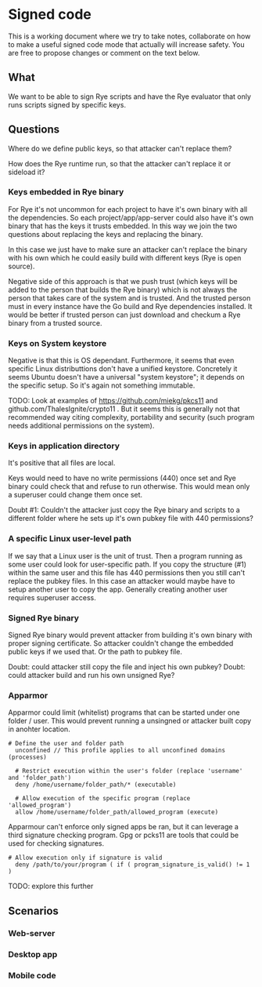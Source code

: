 # Signed code

This is a working document where we try to take notes, collaborate on how to make a useful signed code mode that actually will increase safety. You are free to propose changes
or comment on the text below.

## What

We want to be able to sign Rye scripts and have the Rye evaluator that only runs scripts signed by specific keys.

## Questions

Where do we define public keys, so that attacker can't replace them?

How does the Rye runtime run, so that the attacker can't replace it or sideload it?

### Keys embedded in Rye binary

For Rye it's not uncommon for each project to have it's own binary with all the dependencies. So each project/app/app-server could also have it's own binary 
that has the keys it trusts embedded. In this way we join the two questions about replacing the keys and replacing the binary.

In this case we just have to make sure an attacker can't replace the binary with his own which he could easily build with different keys (Rye is open source).

Negative side of this approach is that we push trust (which keys will be added to the person that builds the Rye binary) which is not always the person that takes
care of the system and is trusted. And the trusted person must in every instance have the Go build and Rye dependencies installed. It would be better if trusted
person can just download and checkum a Rye binary from a trusted source.

### Keys on System keystore

Negative is that this is OS dependant. Furthermore, it seems that even specific Linux distributtions don't have a unified keystore. 
Concretely it seems Ubuntu doesn't have a universal "system keystore"; it depends on the specific setup. So it's again not something immutable.

TODO: Look at examples of  https://github.com/miekg/pkcs11 and github.com/ThalesIgnite/crypto11 . But it seems this is generally not that recommended way citing
complexity, portability and security (such program needs additional permissions on the system).

### Keys in application directory

It's positive that all files are local.

Keys would need to have no write permissions (440) once set and Rye binary could check that and refuse to run otherwise. This would mean only a superuser could change them
once set.

Doubt #1: Couldn't the attacker just copy the Rye binary and scripts to a different folder where he sets up it's own pubkey file with 440 permissions?

### A specific Linux user-level path

If we say that a Linux user is the unit of trust. Then a program running as some user could look for user-specific path. If you copy the structure (#1) within the same user and 
this file has 440 permissions then you still can't replace the pubkey files. In this case an attacker would maybe have to setup another user to copy the app. Generally creating another 
user requires superuser access.

### Signed Rye binary

Signed Rye binary would prevent attacker from building it's own binary with proper signing certificate. So attacker couldn't change the embedded public keys if we used that. Or the
path to pubkey file.

Doubt: could attacker still copy the file and inject his own pubkey?
Doubt: could attacker build and run his own unsigned Rye?

### Apparmor

Apparmor could limit (whitelist) programs that can be started under one folder / user. This would prevent running a unsingned or attacker built copy in anohter location. 

````
# Define the user and folder path
  unconfined // This profile applies to all unconfined domains (processes)

  # Restrict execution within the user's folder (replace 'username' and 'folder_path')
  deny /home/username/folder_path/* (executable)

  # Allow execution of the specific program (replace 'allowed_program')
  allow /home/username/folder_path/allowed_program (execute)

````

Apparmour can't enforce only signed apps be ran, but it can leverage a third signature checking program. Gpg or pcks11 are tools that could be used for checking signatures.

````
# Allow execution only if signature is valid
  deny /path/to/your/program ( if ( program_signature_is_valid() != 1 )
````

TODO: explore this further

## Scenarios

### Web-server


### Desktop app


### Mobile code
